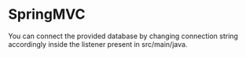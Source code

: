 # SpringMVC

You can connect the provided database by changing connection string accordingly inside the listener present in src/main/java.
